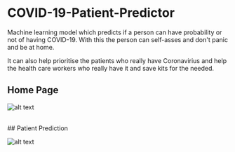 # COVID-19-Patient-Predictor

Machine learning model which predicts if a person can have probability or not of having COVID-19. With this the person can self-asses and don't panic and be at home. 

It can also help prioritise the patients who really have Coronavirius and help the health care workers who really have it and save kits for the needed.

## Home Page
![alt text](https://github.com/anujdev11/COVID-19-Patient-Predictor-/images/blob/master/image1.png)

<br>
## Patient Prediction
<br>

![alt text](https://github.com/anujdev11/COVID-19-Patient-Predictor-/images/blob/master/image2.png)
